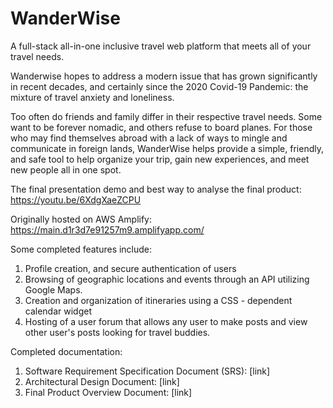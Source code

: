 # WanderWise
A full-stack all-in-one inclusive travel web platform that meets all of your travel needs.

Wanderwise hopes to address a modern issue that has grown significantly in recent decades, and certainly since the 2020 Covid-19 Pandemic: the mixture of travel anxiety and loneliness. 

Too often do friends and family differ in their respective travel needs. Some want to be forever nomadic, and others refuse to board planes. For those who may find themselves abroad with a lack of ways to mingle and communicate in foreign lands, WanderWise helps provide a simple, friendly, and safe tool to help organize your trip, gain new experiences, and meet new people all in one spot. 

The final presentation demo and best way to analyse the final product: https://youtu.be/6XdgXaeZCPU

Originally hosted on AWS Amplify: https://main.d1r3d7e91257m9.amplifyapp.com/

Some completed features include: 
1) Profile creation, and secure authentication of users
2) Browsing of geographic locations and events through an API utilizing Google Maps.
3) Creation and organization of itineraries using a CSS - dependent calendar widget
4) Hosting of a user forum that allows any user to make posts and view other user's posts looking for travel buddies. 

Completed documentation: 
1) Software Requirement Specification Document (SRS):  [link]
2) Architectural Design Document: [link]
3) Final Product Overview Document: [link]







